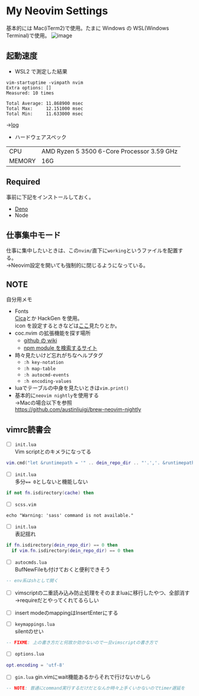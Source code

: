 # My Neovim Settings

基本的には Mac(iTerm2)で使用。たまに Windows の WSL(Windows Terminal)で使用。
![image](https://github.com/ukiuki-engineer/nvim/assets/101523180/3aebf65a-4200-43fb-a921-b2eac3eb585c)

## 起動速度

- WSL2 で測定した結果

```
vim-startuptime -vimpath nvim
Extra options: []
Measured: 10 times

Total Average: 11.868900 msec
Total Max:     12.151000 msec
Total Min:     11.633000 msec
```

→[log](https://github.com/ukiuki-engineer/nvim/blob/master/vim-startuptime.log)

- ハードウェアスペック

|        |                                            |
| ------ | ------------------------------------------ |
| CPU    | AMD Ryzen 5 3500 6-Core Processor 3.59 GHz |
| MEMORY | 16G                                        |

## Required

事前に下記をインストールしておく。

- [Deno](https://deno.com/)
- Node

## 仕事集中モード

仕事に集中したいときは、この`nvim/`直下に`working`というファイルを配置する。  
→Neovim設定を開いても強制的に閉じるようになっている。

## NOTE

自分用メモ

- Fonts  
  [Cica](https://github.com/miiton/Cica/releases/download/v5.0.3/Cica_v5.0.3.zip)とか HackGen を使用。  
  icon を設定するときなどは[ここ](https://www.nerdfonts.com/cheat-sheet)見たりとか。
- coc.nvim の拡張機能を探す場所
    - [github の wiki](https://github.com/neoclide/coc.nvim/wiki/Using-coc-extensions#implemented-coc-extensions)
    - [npm module を検索するサイト](https://www.npmjs.com/search?q=keywords%3Acoc.nvim)
- 時々見たいけど忘れがちなヘルプタグ
    - `:h key-notation`
    - `:h map-table`
    - `:h autocmd-events`
    - `:h encoding-values`
- luaでテーブルの中身を見たいときは`vim.print()`
- 基本的に`neovim nightly`を使用する  
→Macの場合以下を参照  
https://github.com/austinliuigi/brew-neovim-nightly

## vimrc読書会

- [ ] `init.lua`  
Vim scriptとのキメラになってる

```lua
vim.cmd("let &runtimepath = '" .. dein_repo_dir .. "'.','. &runtimepath")
```

- [ ] `init.lua`  
多分`== 0`としないと機能しない

```lua
if not fn.isdirectory(cache) then
```

- [ ] `scss.vim`  

```vim
echo "Warning: 'sass' command is not available."
```

- [ ] `init.lua`  
表記揺れ

```lua
if fn.isdirectory(dein_repo_dir) == 0 then
  if vim.fn.isdirectory(dein_repo_dir) == 0 then
```

- [ ] `autocmds.lua`  
BufNewFileも付けておくと便利できそう

```lua
-- env系はshとして開く
```

- [ ] vimscriptの二重読み込み防止処理をそのままluaに移行したやつ、全部消す
→requireだとやってくれてるらしい

- [ ] insert modeのmappingはInsertEnterにする

- [ ] `keymappings.lua`  
silentのせい

```lua
-- FIXME: 上の書き方だと何故か効かないので一旦vimscriptの書き方で
```

- [ ] `options.lua`  

```lua
opt.encoding = 'utf-8'
```

- [ ] `gin.lua`
gin.vimにwait機能あるからそれで行けないかしら

```lua
-- NOTE: 普通にcommand実行するだけだとなんか時々上手くいかないのでtimer遅延を
```
